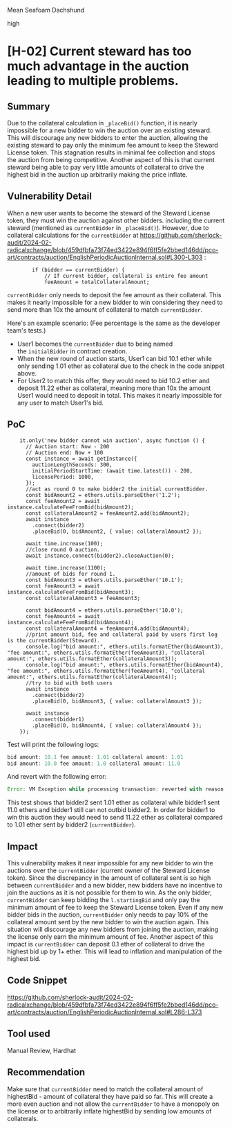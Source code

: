 Mean Seafoam Dachshund

high

# [H-02] Current steward has too much advantage in the auction leading to multiple problems.

## Summary

Due to the collateral calculation in `_placeBid()` function, it is nearly impossible for a new bidder to win the auction over an existing steward. This will discourage any new bidders to enter the auction, allowing the existing steward to pay only the minimum fee amount to keep the Steward License token. This stagnation results in minimal fee collection and stops the auction from being competitive.
Another aspect of this is that current steward being able to pay very little amounts of collateral to drive the highest bid in the auction up arbitrarily making the price inflate.

## Vulnerability Detail

When a new user wants to become the steward of the Steward License token, they must win the auction against other bidders. including the current steward (mentioned as `currentBidder` in `_placeBid()`). However, due to collateral calculations for the `currentBidder` at https://github.com/sherlock-audit/2024-02-radicalxchange/blob/459dfbfa73f74ed3422e894f6ff5fe2bbed146dd/pco-art/contracts/auction/EnglishPeriodicAuctionInternal.sol#L300-L303 :

```solidity
        if (bidder == currentBidder) {
            // If current bidder, collateral is entire fee amount
            feeAmount = totalCollateralAmount;
```

`currentBidder` only needs to deposit the fee amount as their collateral. This makes it nearly impossible for a new bidder to win considering they need to send more than 10x the amount of collateral to match `currentBidder`.

Here's an example scenario:
(Fee percentage is the same as the developer team's tests.)

- User1 becomes the `currentBidder` due to being named the `initialBidder` in contract creation.
- When the new round of auction starts, User1 can bid 10.1 ether while only sending 1.01 ether as collateral due to the check in the code snippet above.
- For User2 to match this offer, they would need to bid 10.2 ether and deposit 11.22 ether as collateral, meaning more than 10x the amount User1 would need to deposit in total. This makes it nearly impossible for any user to match User1's bid.

## PoC

```tsx
    it.only('new bidder cannot win auction', async function () {
      // Auction start: Now - 200
      // Auction end: Now + 100
      const instance = await getInstance({
        auctionLengthSeconds: 300,
        initialPeriodStartTime: (await time.latest()) - 200,
        licensePeriod: 1000,
      });
      //act as round 0 to make bidder2 the initial currentBidder.
      const bidAmount2 = ethers.utils.parseEther('1.2');
      const feeAmount2 = await instance.calculateFeeFromBid(bidAmount2);
      const collateralAmount2 = feeAmount2.add(bidAmount2);
      await instance
        .connect(bidder2)
        .placeBid(0, bidAmount2, { value: collateralAmount2 });

      await time.increase(100);
      //close round 0 auction.
      await instance.connect(bidder2).closeAuction(0);

      await time.increase(1100);
      //amount of bids for round 1.
      const bidAmount3 = ethers.utils.parseEther('10.1');
      const feeAmount3 = await instance.calculateFeeFromBid(bidAmount3);
      const collateralAmount3 = feeAmount3;

      const bidAmount4 = ethers.utils.parseEther('10.0');
      const feeAmount4 = await instance.calculateFeeFromBid(bidAmount4);
      const collateralAmount4 = feeAmount4.add(bidAmount4);
      //print amount bid, fee and collateral paid by users first log is the currentBidder(Steward). 
      console.log("bid amount:", ethers.utils.formatEther(bidAmount3), "fee amount:", ethers.utils.formatEther(feeAmount3), "collateral amount:", ethers.utils.formatEther(collateralAmount3));
      console.log("bid amount:", ethers.utils.formatEther(bidAmount4), "fee amount:", ethers.utils.formatEther(feeAmount4), "collateral amount:", ethers.utils.formatEther(collateralAmount4));
      //try to bid with both users
      await instance
        .connect(bidder2)
        .placeBid(0, bidAmount3, { value: collateralAmount3 });

      await instance
        .connect(bidder1)
        .placeBid(0, bidAmount4, { value: collateralAmount4 });
    });
```

Test will print the following logs:

```jsx
bid amount: 10.1 fee amount: 1.01 collateral amount: 1.01
bid amount: 10.0 fee amount: 1.0 collateral amount: 11.0
```

And revert with the following error: 

```jsx
Error: VM Exception while processing transaction: reverted with reason string 'EnglishPeriodicAuction: Bid amount must be greater than highest outstanding bid'
```

This test shows that bidder2 sent 1.01 ether as collateral while bidder1 sent 11.0 ethers and bidder1 still can not outbid bidder2. In order for bidder1 to win this auction they would need to send 11.22 ether as collateral compared to 1.01 ether sent by bidder2 (`currentBidder`).

## Impact

This vulnerability makes it near impossible for any new bidder to win the auctions over the `currentBidder` (current owner of the Steward License token). Since the discrepancy in the amount of collateral sent is so high between `currentBidder` and a new bidder, new bidders have no incentive to join the auctions as it is not possible for them to win. As the only bidder, `currentBidder` can keep bidding the `l.startingBid` and only pay the minimum amount of fee to keep the Steward License token. Even if any new bidder bids in the auction, `currentBidder` only needs to pay 10% of the collateral amount sent by the new bidder to win the auction again. This situation will discourage any new bidders from joining the auction, making the license only earn the minimum amount of fee.
Another aspect of this impact is `currentBidder` can deposit 0.1 ether of collateral to drive the highest bid up by 1+ ether. This will lead to inflation and manipulation of the highest bid.

## Code Snippet

https://github.com/sherlock-audit/2024-02-radicalxchange/blob/459dfbfa73f74ed3422e894f6ff5fe2bbed146dd/pco-art/contracts/auction/EnglishPeriodicAuctionInternal.sol#L286-L373

## Tool used

Manual Review, Hardhat

## Recommendation

Make sure that `currentBidder` need to match the collateral amount of highestBid - amount of collateral they have paid so far. This will create a more even auction and not allow the `currentBidder` to have a monopoly on the license or to arbitrarily inflate highestBid by sending low amounts of collaterals.
